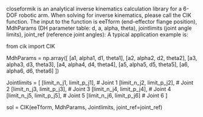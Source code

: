 closeformik is an analytical inverse kinematics calculation library for a 6-DOF robotic arm. When solving for inverse kinematics, please call the CIK function. The input to the function is eeTform (end-effector flange position), MdhParams (DH parameter table: d, a, alpha, theta), jointlimits (joint angle limits), joint_ref (reference joint angles): A typical application example is: 

from cik import CIK

MdhParams = np.array([
    [a1,    alpha1,     d1,     theta1],
    [a2,    alpha2,     d2,     theta2],
    [a3,    alpha3,     d3,     theta3],
    [a4,    alpha4,     d4,     theta4],
    [a5,    alpha5,     d5,     theta5],
    [a6,    alpha6,     d6,     theta6]
])

Jointlimits = [
    [limit_n_j1, limit_p_j1],  # Joint 1
    [limit_n_j2, limit_p_j2],  # Joint 2
    [limit_n_j3, limit_p_j3],   # Joint 3
    [limit_n_j4, limit_p_j4],  # Joint 4
    [limit_n_j5, limit_p_j5],   # Joint 5
    [limit_n_j6, limit_p_j6]   # Joint 6
]

sol = CIK(eeTform, MdhParams, Jointlimits, joint_ref=joint_ref)